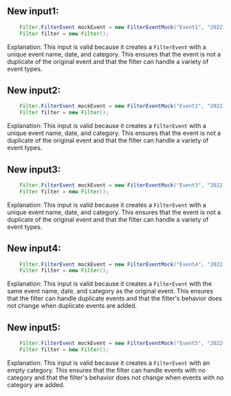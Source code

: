 ## New input1:
```java
    Filter.FilterEvent mockEvent = new FilterEventMock("Event1", "2022-01-01", "Category1");
    Filter filter = new Filter();
```
Explanation: This input is valid because it creates a `FilterEvent` with a unique event name, date, and category. This ensures that the event is not a duplicate of the original event and that the filter can handle a variety of event types.

## New input2:
```java
    Filter.FilterEvent mockEvent = new FilterEventMock("Event2", "2022-12-31", "Category2");
    Filter filter = new Filter();
```
Explanation: This input is valid because it creates a `FilterEvent` with a unique event name, date, and category. This ensures that the event is not a duplicate of the original event and that the filter can handle a variety of event types.

## New input3:
```java
    Filter.FilterEvent mockEvent = new FilterEventMock("Event3", "2022-06-15", "Category3");
    Filter filter = new Filter();
```
Explanation: This input is valid because it creates a `FilterEvent` with a unique event name, date, and category. This ensures that the event is not a duplicate of the original event and that the filter can handle a variety of event types.

## New input4:
```java
    Filter.FilterEvent mockEvent = new FilterEventMock("Event4", "2022-01-01", "Category1");
    Filter filter = new Filter();
```
Explanation: This input is valid because it creates a `FilterEvent` with the same event name, date, and category as the original event. This ensures that the filter can handle duplicate events and that the filter's behavior does not change when duplicate events are added.

## New input5:
```java
    Filter.FilterEvent mockEvent = new FilterEventMock("Event5", "2022-01-01", "");
    Filter filter = new Filter();
```
Explanation: This input is valid because it creates a `FilterEvent` with an empty category. This ensures that the filter can handle events with no category and that the filter's behavior does not change when events with no category are added.
